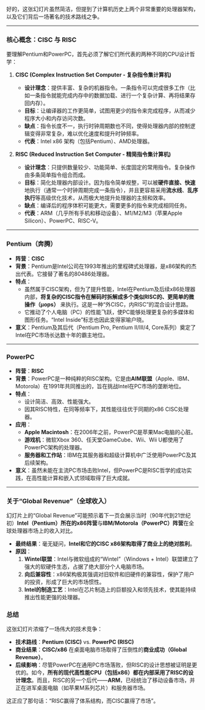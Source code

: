 好的，这张幻灯片虽然简洁，但提到了计算机历史上两个非常重要的处理器架构，以及它们背后一场著名的技术路线之争。

---

### 核心概念：CISC 与 RISC

要理解Pentium和PowerPC，首先必须了解它们所代表的两种不同的CPU设计哲学：

1.  **CISC (Complex Instruction Set Computer - 复杂指令集计算机)**
    *   **设计理念**：提供丰富、复杂的机器指令。一条指令可以完成很多工作（比如一条指令就能完成内存中的数据加载、进行一个复杂计算、再将结果存回内存）。
    *   **目标**：让编译器的工作更简单，试图用更少的指令来完成程序，从而减少程序大小和内存访问次数。
    *   **缺点**：指令长度不一，执行时钟周期数也不同，使得处理器内部的控制逻辑变得非常复杂，难以优化速度和提升时钟频率。
    *   **代表**：Intel x86 架构（包括Pentium）、AMD处理器。

2.  **RISC (Reduced Instruction Set Computer - 精简指令集计算机)**
    *   **设计理念**：只提供数量较少、功能简单、长度固定的常用指令。复杂操作由多条简单指令组合而成。
    *   **目标**：简化处理器内部设计。因为指令简单规整，可以被**硬件直接、快速**地执行（通常一个时钟周期完成一条指令），并且更容易采用**流水线**、**乱序执行**等高级优化技术，从而极大地提升处理器的主频和效率。
    *   **缺点**：编译后的程序体积可能更大，需要更多的指令来完成相同任务。
    *   **代表**：ARM（几乎所有手机和移动设备）、M1/M2/M3（苹果Apple Silicon）、PowerPC、RISC-V。

---

### Pentium（奔腾）

*   **阵营**：**CISC**
*   **背景**：Pentium是Intel公司在1993年推出的里程碑式处理器，是x86架构的杰出代表。它接替了著名的80486处理器。
*   **特点**：
    *   虽然属于CISC架构，但为了提升性能，Intel在Pentium及后续x86处理器内部，**将复杂的CISC指令在解码时拆解成多个类似RISC的、更简单的微操作（μops）** 来执行。这是一种“外CISC，内RISC”的混合设计思路。
    *   它推动了个人电脑（PC）的性能飞跃，使PC能够处理更复杂的多媒体和图形任务。“Intel Inside”标志也因此变得家喻户晓。
*   **意义**：Pentium及其后代（Pentium Pro, Pentium II/III/4, Core系列）奠定了Intel在PC市场长达数十年的霸主地位。

---

### PowerPC

*   **阵营**：**RISC**
*   **背景**：PowerPC是一种纯粹的RISC架构。它是由**AIM联盟**（Apple、IBM、Motorola）在1991年共同推出的，旨在挑战Intel在PC市场的垄断地位。
*   **特点**：
    *   设计简洁、高效、性能强大。
    *   因其RISC特性，在同等频率下，其性能往往优于同期的x86 CISC处理器。
*   **应用**：
    *   **Apple Macintosh**：在2006年之前，PowerPC是苹果Mac电脑的心脏。
    *   **游戏机**：微软Xbox 360、任天堂GameCube、Wii、Wii U都使用了PowerPC架构的处理器。
    *   **服务器和工作站**：IBM在其服务器和超级计算机中广泛使用PowerPC及其后续架构。
*   **意义**：虽然未能在主流PC市场击败Intel，但PowerPC是RISC哲学的成功实践，在高性能计算和嵌入式领域取得了巨大成就。

---

### 关于“Global Revenue”（全球收入）

幻灯片上的“Global Revenue”可能预示着下一页会展示当时（90年代到21世纪初）**Intel（Pentium）所在的x86阵营**与**IBM/Motorola（PowerPC）阵营**在全球处理器市场上的收入对比。

*   **最终结果**：毫无疑问，**Intel和它的CISC x86架构取得了商业上的绝对胜利**。
*   **原因**：
    1.  **Wintel联盟**：Intel与微软组成的“Wintel”（Windows + Intel）联盟建立了强大的软硬件生态，占据了绝大部分个人电脑市场。
    2.  **向后兼容性**：x86架构极其强调对旧软件和旧硬件的兼容性，保护了用户的投资，形成了巨大的市场惯性。
    3.  **Intel的制造工艺**：Intel在芯片制造上的巨额投入和领先技术，使其能持续推出性能更强的处理器。

### 总结

这张幻灯片浓缩了一场伟大的技术竞争：

*   **技术路线**：**Pentium (CISC)** vs. **PowerPC (RISC)**
*   **商业结果**：**CISC/x86** 在桌面电脑市场取得了压倒性的**商业成功（Global Revenue）**。
*   **后续影响**：尽管PowerPC在通用PC市场落败，但RISC的设计思想被证明是更优的。如今，**所有的现代高性能CPU（包括x86）都在内部采用了RISC的设计理念**。而且，RISC的另一个后代——**ARM**，已经统治了移动设备市场，并正在进军桌面电脑（如苹果M系列芯片）和服务器市场。

这正应了那句话：“RISC赢得了体系结构，而CISC赢得了市场”。